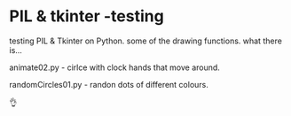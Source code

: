 # PIL & tkinter -testing
testing PIL & Tkinter on Python. some of the drawing functions.  what there is...


animate02.py - cirlce with clock hands that move around.

randomCircles01.py - randon dots of different colours.


👌
